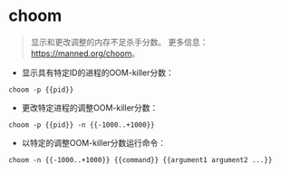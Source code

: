 # choom

> 显示和更改调整的内存不足杀手分数。
> 更多信息：<https://manned.org/choom>。

- 显示具有特定ID的进程的OOM-killer分数：

`choom -p {{pid}}`

- 更改特定进程的调整OOM-killer分数：

`choom -p {{pid}} -n {{-1000..+1000}}`

- 以特定的调整OOM-killer分数运行命令：

`choom -n {{-1000..+1000}} {{command}} {{argument1 argument2 ...}}`